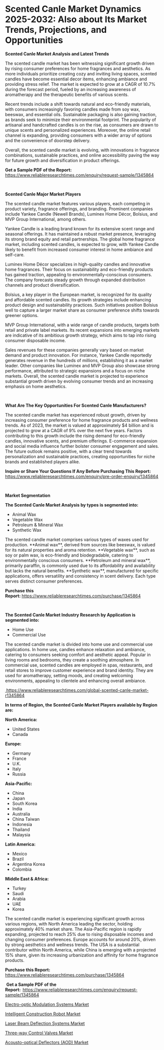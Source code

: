 <p><h1>Scented Canle Market Dynamics 2025-2032: Also about Its Market Trends, Projections, and Opportunities</h1></p><p><strong>Scented Canle Market Analysis and Latest Trends</strong></p>
<p><p>The scented candle market has been witnessing significant growth driven by rising consumer preferences for home fragrances and aesthetics. As more individuals prioritize creating cozy and inviting living spaces, scented candles have become essential decor items, enhancing ambiance and providing stress relief. The market is expected to grow at a CAGR of 10.7% during the forecast period, fueled by an increasing awareness of aromatherapy and the therapeutic benefits of various scents.</p><p>Recent trends include a shift towards natural and eco-friendly materials, with consumers increasingly favoring candles made from soy wax, beeswax, and essential oils. Sustainable packaging is also gaining traction, as brands seek to minimize their environmental footprint. The popularity of artisanal and handcrafted candles is on the rise, as consumers are drawn to unique scents and personalized experiences. Moreover, the online retail channel is expanding, providing consumers with a wider array of options and the convenience of doorstep delivery.</p><p>Overall, the scented candle market is evolving, with innovations in fragrance combinations, sustainable practices, and online accessibility paving the way for future growth and diversification in product offerings.</p></p>
<p><strong>Get a Sample PDF of the Report:&nbsp;</strong> <a href="https://www.reliableresearchtimes.com/enquiry/request-sample/1345864?utm_campaign=3002&utm_medium=2&utm_source=Github&utm_content=ia&utm_term=04042025&utm_id=scented-canle">https://www.reliableresearchtimes.com/enquiry/request-sample/1345864</a></p>
<p>&nbsp;</p>
<p><strong>Scented Canle Major Market Players</strong></p>
<p><p>The scented candle market features various players, each competing in product variety, fragrance offerings, and branding. Prominent companies include Yankee Candle (Newell Brands), Luminex Home Décor, Bolsius, and MVP Group International, among others. </p><p>Yankee Candle is a leading brand known for its extensive scent range and seasonal offerings. It has maintained a robust market presence, leveraging its strong brand equity and retail partnerships. The global home fragrance market, including scented candles, is expected to grow, with Yankee Candle likely to benefit from increased consumer interest in home ambiance and self-care.</p><p>Luminex Home Décor specializes in high-quality candles and innovative home fragrances. Their focus on sustainability and eco-friendly products has gained traction, appealing to environmentally-conscious consumers. The company forecasts steady growth through expanded distribution channels and product diversification.</p><p>Bolsius, a key player in the European market, is recognized for its quality and affordable scented candles. Its growth strategies include enhancing product design and sustainability practices. Such initiatives position Bolsius well to capture a larger market share as consumer preference shifts towards greener options.</p><p>MVP Group International, with a wide range of candle products, targets both retail and private label markets. Its recent expansions into emerging markets are indicative of its ambitious growth strategy, which aims to tap into rising consumer disposable income.</p><p>Sales revenues for these companies generally vary based on market demand and product innovation. For instance, Yankee Candle reportedly generates revenue in the hundreds of millions, establishing it as a market leader. Other companies like Luminex and MVP Group also showcase strong performance, attributed to strategic expansions and a focus on niche markets. Overall, the scented candle market is projected to experience substantial growth driven by evolving consumer trends and an increasing emphasis on home aesthetics.</p></p>
<p>&nbsp;</p>
<p><strong>What Are The Key Opportunities For Scented Canle Manufacturers?</strong></p>
<p><p>The scented candle market has experienced robust growth, driven by increasing consumer preference for home fragrance products and wellness trends. As of 2023, the market is valued at approximately $4 billion and is projected to grow at a CAGR of 9% over the next five years. Factors contributing to this growth include the rising demand for eco-friendly candles, innovative scents, and premium offerings. E-commerce expansion and social media influence further bolster consumer engagement and sales. The future outlook remains positive, with a clear trend towards personalization and sustainable practices, creating opportunities for niche brands and established players alike.</p></p>
<p><strong>Inquire or Share Your Questions If Any Before Purchasing This Report:</strong> <a href="https://www.reliableresearchtimes.com/enquiry/pre-order-enquiry/1345864?utm_campaign=3002&utm_medium=2&utm_source=Github&utm_content=ia&utm_term=04042025&utm_id=scented-canle">https://www.reliableresearchtimes.com/enquiry/pre-order-enquiry/1345864</a></p>
<p>&nbsp;</p>
<p><strong>Market Segmentation</strong></p>
<p><strong>The Scented Canle Market Analysis by types is segmented into:</strong></p>
<p><ul><li>Animal Wax</li><li>Vegetable Wax</li><li>Petroleum & Mineral Wax</li><li>Synthetic Wax</li></ul></p>
<p><p>The scented candle market comprises various types of waxes used for production. **Animal wax**, derived from sources like beeswax, is valued for its natural properties and aroma retention. **Vegetable wax**, such as soy or palm wax, is eco-friendly and biodegradable, catering to environmentally conscious consumers. **Petroleum and mineral wax**, primarily paraffin, is commonly used due to its affordability and availability but lacks the natural benefits. **Synthetic wax**, manufactured for specific applications, offers versatility and consistency in scent delivery. Each type serves distinct consumer preferences.</p></p>
<p><strong>Purchase this Report:&nbsp;</strong><a href="https://www.reliableresearchtimes.com/purchase/1345864?utm_campaign=3002&utm_medium=2&utm_source=Github&utm_content=ia&utm_term=04042025&utm_id=scented-canle">https://www.reliableresearchtimes.com/purchase/1345864</a></p>
<p>&nbsp;</p>
<p><strong>The Scented Canle Market Industry Research by Application is segmented into:</strong></p>
<p><ul><li>Home Use</li><li>Commercial Use</li></ul></p>
<p><p>The scented candle market is divided into home use and commercial use applications. In home use, candles enhance relaxation and ambiance, catering to consumers seeking comfort and aesthetic appeal. Popular in living rooms and bedrooms, they create a soothing atmosphere. In commercial use, scented candles are employed in spas, restaurants, and retail stores to improve customer experience and brand identity. They are used for aromatherapy, setting moods, and creating welcoming environments, appealing to clientele and enhancing overall ambiance.</p></p>
<p><a href="https://www.reliableresearchtimes.com/global-scented-canle-market-r1345864?utm_campaign=3002&utm_medium=2&utm_source=Github&utm_content=ia&utm_term=04042025&utm_id=scented-canle">&nbsp;https://www.reliableresearchtimes.com/global-scented-canle-market-r1345864</a></p>
<p><strong>In terms of Region, the Scented Canle Market Players available by Region are:</strong></p>
<p>
    <p> <strong> North America: </strong>
        <ul>
            <li>United States</li>
            <li>Canada</li>
        </ul>
        </p> 
    <p> <strong> Europe: </strong>
        <ul>
            <li>Germany</li>
            <li>France</li>
            <li>U.K.</li>
            <li>Italy</li>
            <li>Russia</li>
        </ul>
        </p> 
    <p> <strong> Asia-Pacific: </strong>
        <ul>
            <li>China</li>
            <li>Japan</li>
            <li>South Korea</li>
            <li>India</li>
            <li>Australia</li>
            <li>China Taiwan</li>
            <li>Indonesia</li>
            <li>Thailand</li>
            <li>Malaysia</li>
        </ul>
        </p> 
    <p> <strong> Latin America: </strong>
        <ul>
            <li>Mexico</li>
            <li>Brazil</li>
            <li>Argentina Korea</li>
            <li>Colombia</li>
        </ul>
        </p> 
    <p> <strong> Middle East & Africa: </strong>
        <ul>
            <li>Turkey</li>
            <li>Saudi</li>
            <li>Arabia</li>
            <li>UAE</li>
            <li>Korea</li>
        </ul>
    </p>
    </p>
<p><p>The scented candle market is experiencing significant growth across various regions, with North America leading the sector, holding approximately 40% market share. The Asia-Pacific region is rapidly expanding, projected to reach 25% due to rising disposable incomes and changing consumer preferences. Europe accounts for around 20%, driven by strong aesthetics and wellness trends. The USA is a substantial contributor within North America, while China is emerging with a projected 15% share, given its increasing urbanization and affinity for home fragrance products.</p></p>
<p><strong>Purchase this Report: </strong><a href="https://www.reliableresearchtimes.com/purchase/1345864?utm_campaign=3002&utm_medium=2&utm_source=Github&utm_content=ia&utm_term=04042025&utm_id=scented-canle">https://www.reliableresearchtimes.com/purchase/1345864</a></p>
<p>&nbsp;<strong>Get a Sample PDF of the Report:&nbsp;&nbsp;</strong><a href="https://www.reliableresearchtimes.com/enquiry/request-sample/1345864?utm_campaign=3002&utm_medium=2&utm_source=Github&utm_content=ia&utm_term=04042025&utm_id=scented-canle">https://www.reliableresearchtimes.com/enquiry/request-sample/1345864</a></p>
<p><strong></strong></p>
<p><p><a href="https://www.linkedin.com/pulse/electro-optic-modulation-systems-market-analysis-2025-2032-bjuqf?utm_campaign=3002&utm_medium=2&utm_source=Github&utm_content=ia&utm_term=04042025&utm_id=scented-canle">Electro-optic Modulation Systems Market</a></p><p><a href="https://www.linkedin.com/pulse/intelligent-construction-robot-market-analysis-report-offers-7d4of?utm_campaign=3002&utm_medium=2&utm_source=Github&utm_content=ia&utm_term=04042025&utm_id=scented-canle">Intelligent Construction Robot Market</a></p><p><a href="https://www.linkedin.com/pulse/market-insights-laser-beam-deflection-systemsmarket-trends-ep3ff?utm_campaign=3002&utm_medium=2&utm_source=Github&utm_content=ia&utm_term=04042025&utm_id=scented-canle">Laser Beam Deflection Systems Market</a></p><p><a href="https://www.linkedin.com/pulse/three-way-control-valves-market-trends-projected-cagr-nzxqf?utm_campaign=3002&utm_medium=2&utm_source=Github&utm_content=ia&utm_term=04042025&utm_id=scented-canle">Three-way Control Valves Market</a></p><p><a href="https://www.linkedin.com/pulse/future-demand-revenue-forecast-acousto-optical-deflectors-aod-nx8hf?utm_campaign=3002&utm_medium=2&utm_source=Github&utm_content=ia&utm_term=04042025&utm_id=scented-canle">Acousto-optical Deflectors (AOD) Market</a></p></p>